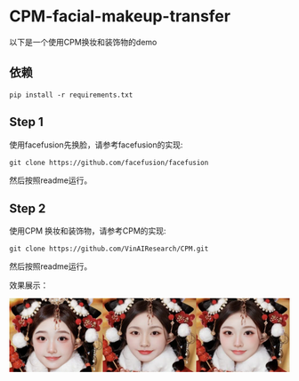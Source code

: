 # CPM-facial-makeup-transfer
以下是一个使用CPM换妆和装饰物的demo

## 依赖

```
pip install -r requirements.txt
```

## Step 1

使用facefusion先换脸，请参考facefusion的实现:

```
git clone https://github.com/facefusion/facefusion
```
然后按照readme运行。

## Step 2
使用CPM 换妆和装饰物，请参考CPM的实现:

```
git clone https://github.com/VinAIResearch/CPM.git
```
然后按照readme运行。


效果展示：

![image](result.png)
